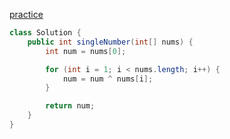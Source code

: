 
[practice](https://leetcode.com/problems/single-number/description/)

```java
class Solution {
    public int singleNumber(int[] nums) {
        int num = nums[0];

        for (int i = 1; i < nums.length; i++) {
            num = num ^ nums[i];
        }

        return num;
    }
}
```